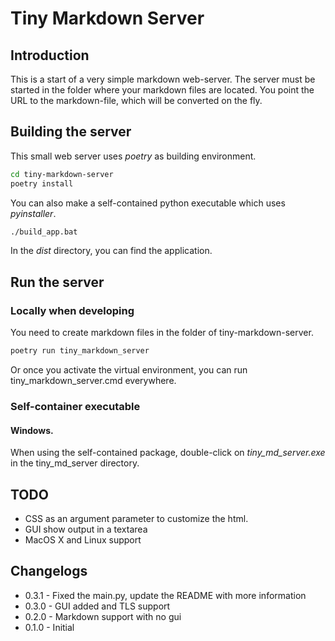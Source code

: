 Tiny Markdown Server
====================

 Introduction
--------------

This is a start of a very simple markdown web-server. The server must be started in the folder where your markdown files are located. You point the URL to the markdown-file, which will be converted on the fly.

Building the server
-------------------

This small web server uses *poetry* as building environment.

```bash
cd tiny-markdown-server
poetry install
```

You can also make a self-contained python executable which uses *pyinstaller*.

```bash
./build_app.bat
```

In the *dist* directory, you can find the application.

Run the server
--------------

### Locally when developing

You need to create markdown files in the folder of tiny-markdown-server.

```bash
poetry run tiny_markdown_server
```
Or once you activate the virtual environment, you can run tiny_markdown_server.cmd everywhere.

### Self-container executable

#### Windows.

When using the self-contained package, double-click on *tiny_md_server.exe* 
in the tiny_md_server directory.


TODO
----

- CSS as an argument parameter to customize the html.
- GUI show output in a textarea
- MacOS X and Linux support

Changelogs
----------

- 0.3.1 - Fixed the main.py, update the README with more information
- 0.3.0 - GUI added and TLS support
- 0.2.0 - Markdown support with no gui
- 0.1.0 - Initial